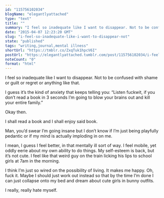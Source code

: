 ```yaml
---
id: "115756102034"
blogName: "elegantlyattached"
type: "text"
title: ""
summary: "I feel so inadequate like I want to disappear. Not to be confused with shame or guilt or regret or anything like that.  I guess..."
date: "2015-04-07 12:23:20 GMT"
slug: "i-feel-so-inadequate-like-i-want-to-disappear-not"
state: "published"
tags: "writing,journal,mental illness"
shortUrl: "https://tmblr.co/ZxqTuk1hpcV6I"
postUrl: "https://elegantlyattached.tumblr.com/post/115756102034/i-feel-so-inadequate-like-i-want-to-disappear-not"
noteCount: "0"
format: "html"
---
```


I feel so inadequate like I want to disappear. Not to be confused with shame or guilt or regret or anything like that.

I guess it’s the kind of anxiety that keeps telling you: “Listen fuckwit, if you don’t read a book in 3 seconds I’m going to blow your brains out and kill your entire family.”

Okay then. 

I shall read a book and I shall enjoy said book. 

Man, you’d swear I’m going insane but I don’t know if I’m just being playfully pedantic or if my mind is actually imploding in on me. 

I mean, I guess I feel better, in that mentally ill sort of way. I feel mobile, yet oddly eerie about my own ability to do things. My self-esteem is back, but it’s not cute. I feel like that weird guy on the train licking his lips to school girls at 7am in the morning. 

I think I’m just so wired on the possibility of living. It makes me happy. Oh, fuck it. Maybe I should just work out instead so that by the time I’m done I can just collapse onto my bed and dream about cute girls in bunny outfits. 

I really, really hate myself.
